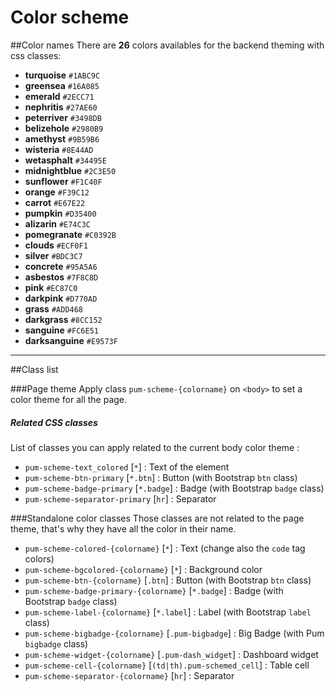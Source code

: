Color scheme
=====

##Color names
There are **26** colors availables for the backend theming with css classes:

* **turquoise** `#1ABC9C`
* **greensea** `#16A085`
* **emerald** `#2ECC71`
* **nephritis** `#27AE60`
* **peterriver** `#3498DB`
* **belizehole** `#2980B9`
* **amethyst** `#9B59B6`
* **wisteria** `#8E44AD`
* **wetasphalt** `#34495E`
* **midnightblue** `#2C3E50`
* **sunflower** `#F1C40F`
* **orange** `#F39C12`
* **carrot** `#E67E22`
* **pumpkin** `#D35400`
* **alizarin** `#E74C3C`
* **pomegranate** `#C0392B`
* **clouds** `#ECF0F1`
* **silver** `#BDC3C7`
* **concrete** `#95A5A6`
* **asbestos** `#7F8C8D`
* **pink** `#EC87C0`
* **darkpink** `#D770AD`
* **grass** `#ADD468`
* **darkgrass** `#8CC152`
* **sanguine** `#FC6E51`
* **darksanguine** `#E9573F`


-----

##Class list

###Page theme
Apply class `pum-scheme-{colorname}` on `<body>` to set a color theme for all the page.

##### Related CSS classes
List of classes you can apply related to the current body color theme :

* `pum-scheme-text_colored` [`*`] : Text of the element
* `pum-scheme-btn-primary` [`*.btn`] : Button (with Bootstrap `btn` class)
* `pum-scheme-badge-primary` [`*.badge`] : Badge (with Bootstrap `badge` class)
* `pum-scheme-separator-primary` [`hr`] : Separator

###Standalone color classes
Those classes are not related to the page theme, that's why they have all the color in their name.

* `pum-scheme-colored-{colorname}` [`*`] : Text (change also the `code` tag colors)
* `pum-scheme-bgcolored-{colorname}` [`*`] : Background color
* `pum-scheme-btn-{colorname}` [`.btn`] : Button (with Bootstrap `btn` class)
* `pum-scheme-badge-primary-{colorname}` [`*.badge`] : Badge (with Bootstrap `badge` class)
* `pum-scheme-label-{colorname}` [`*.label`] : Label (with Bootstrap `label` class)
* `pum-scheme-bigbadge-{colorname}` [`.pum-bigbadge`] : Big Badge (with Pum `bigbadge` class)
* `pum-scheme-widget-{colorname}` [`.pum-dash_widget`] :  Dashboard widget
* `pum-scheme-cell-{colorname}` [`(td|th).pum-schemed_cell`] : Table cell
* `pum-scheme-separator-{colorname}` [`hr`] : Separator
